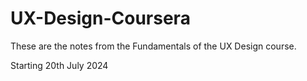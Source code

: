 # UX-Design-Coursera
These are the notes from the Fundamentals of the UX Design course. 

Starting 20th July 2024
